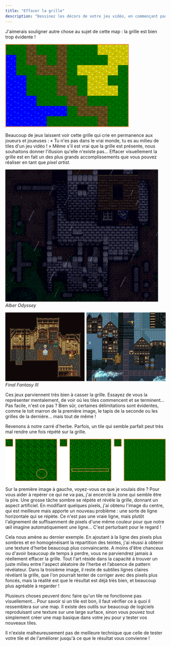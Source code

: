 ```yaml
---
title: "Effacer la grille"
description: "Dessinez les décors de votre jeu vidéo, en commençant par un premier tile d'herbe, jusqu'à vous familiariser avec les textures, l'ombrage et le dithering."
---
```


J'aimerais souligner autre chose au sujet de cette map : la grille est bien trop évidente !

![](./mauvaise-idee2.png)

Beaucoup de jeux laissent voir cette grille qui crie en permanence aux joueurs et joueuses : « Tu n'es pas dans le vrai monde, tu es au milieu de tiles d'un jeu vidéo ! » Même s'il est vrai que la grille est présente, nous souhaitons donner l'illusion qu'elle n'existe pas... Effacer visuellement la grille est en fait un des plus grands accomplissements que vous pouvez réaliser en tant que *pixel artist*.

![](./alber-odyssey.png)
*Alber Odyssey*

![](./ff3.png)
*Final Fantasy III*

Ces jeux parviennent très bien à casser la grille. Essayez de vous la représenter mentalement, de voir où les tiles commencent et se terminent... Pas facile, n'est ce pas ? Bien sûr, certaines délimitations sont évidentes, comme le toit marron de la première image, le tapis de la seconde ou les grilles de la dernière... mais tout de même !

Revenons à notre carré d'herbe. Parfois, un tile qui semble parfait peut très mal rendre une fois répété sur la grille.

![](./herbe-repetitions.png)

Sur la première image à gauche, voyez-vous ce que je voulais dire ? Pour vous aider à repérer ce qui ne va pas, j'ai encerclé la zone qui semble être la pire. Une grosse tâche sombre se répète et révèle la grille, donnant un aspect artificiel. En modifiant quelques pixels, j'ai obtenu l'image du centre, qui est meilleure mais apporte un nouveau problème : une sorte de ligne horizontale qui se répète. Ce n'est pas une vraie ligne, mais plutôt l'alignement de suffisamment de pixels d'une même couleur pour que notre œil imagine automatiquement une ligne... C'est perturbant pour le regard !

Cela nous amène au dernier exemple. En ajoutant à la ligne des pixels plus sombres et en homogénéisant la répartition des teintes, j'ai réussi à obtenir une texture d'herbe beaucoup plus convaincante. A moins d'être chanceux ou d'avoir beaucoup de temps à perdre, vous ne parviendrez jamais à réellement effacer la grille. Tout l'art réside dans la capacité à trouver un juste milieu entre l'aspect aléatoire de l'herbe et l’absence de pattern révélateur. Dans la troisième image, il reste de subtiles lignes claires révélant la grille, que l'on pourrait tenter de corriger avec des pixels plus foncés, mais la réalité est que le résultat est déjà très bien, et beaucoup plus agréable à regarder !

Plusieurs choses peuvent donc faire qu'un tile ne fonctionne pas visuellement... Pour savoir si un tile est bon, il faut vérifier ce à quoi il ressemblera sur une map. Il existe des outils sur beaucoup de logiciels reproduisant une texture sur une large surface, sinon vous pouvez tout simplement créer une map basique dans votre jeu pour y tester vos nouveaux tiles.

Il n'existe malheureusement pas de meilleure technique que celle de tester votre tile et de l'améliorer jusqu'à ce que le résultat vous convienne !
